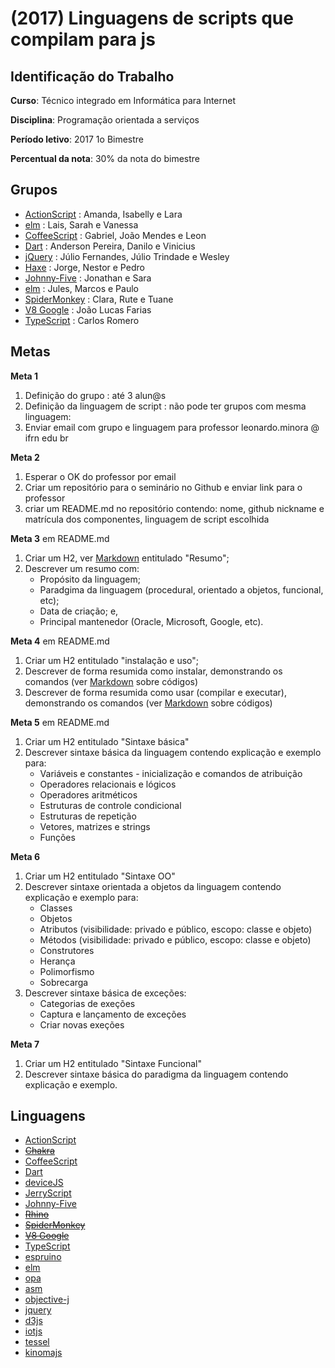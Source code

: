 # [](#header-1) (2017) Linguagens de scripts que compilam para js

## [](#header-2) Identificação do Trabalho

**Curso**: Técnico integrado em Informática para Internet

**Disciplina**: Programação orientada a serviços

**Período letivo**: 2017 1o Bimestre

**Percentual da nota**: 30% da nota do bimestre


## [](#header-2) Grupos
- [ActionScript](https://github.com/IsabellyAraujo/ActionScript) : Amanda, Isabelly e Lara
- [elm](https://github.com/soaressarah/TII---POS) : Lais, Sarah e Vanessa
- [CoffeeScript](https://github.com/BiGGLeo/CafezinDoJa1) :  Gabriel, João Mendes e Leon
- [Dart](https://github.com/Fisiquelaz/LinguagemDart) : Anderson Pereira, Danilo e Vinicius
- [jQuery](https://github.com/JulioTrindade/jQuery) : Júlio Fernandes, Júlio Trindade e Wesley
- [Haxe](https://pedrowoliveira.github.io/Haxe/) : Jorge, Nestor e Pedro
- [Johnny-Five](https://github.com/johnny99tech/Johnny-Five) : Jonathan e Sara
- [elm](https://github.com/marcosadriano99/Elm/) : Jules, Marcos e Paulo
- [SpiderMonkey](https://github.com/rutebarbalho/SpiderMonkey/) : Clara, Rute e Tuane
- [V8 Google](https://github.com/John-Luke/Seminario-POS) : João Lucas Farias
- [TypeScript](https://github.com/carlosr02/TypeScript) : Carlos Romero



## [](#header-2) Metas

**Meta 1**
1. Definição do grupo : até 3 alun@s
2. Definição da linguagem de script : não pode ter grupos com mesma linguagem:
3. Enviar email com grupo e linguagem para professor leonardo.minora @ ifrn edu br

**Meta 2**
1. Esperar o OK do professor por email
2. Criar um repositório para o seminário no Github e enviar link para o professor
3. criar um README.md no repositório contendo: nome, github nickname e matrícula dos componentes, linguagem de script escolhida

**Meta 3** em README.md
1. Criar um H2, ver [Markdown](https://en.support.wordpress.com/markdown-quick-reference/) entitulado "Resumo";
2. Descrever um resumo com:
    - Propósito da linguagem;
    - Paradgima da linguagem (procedural, orientado a objetos, funcional, etc);
    - Data de criação; e,
    - Principal mantenedor (Oracle, Microsoft, Google, etc).


**Meta 4** em README.md
1. Criar um H2 entitulado "instalação e uso";
2. Descrever de forma resumida como instalar, demonstrando os comandos (ver [Markdown](https://en.support.wordpress.com/markdown-quick-reference/) sobre códigos)
3. Descrever de forma resumida como usar (compilar e executar), demonstrando os comandos (ver [Markdown](https://en.support.wordpress.com/markdown-quick-reference/) sobre códigos)

**Meta 5** em README.md
1. Criar um H2 entitulado "Sintaxe básica"
2. Descrever sintaxe básica da linguagem contendo explicação e exemplo para:
   - Variáveis e constantes - inicialização e comandos de atribuição
   - Operadores relacionais e lógicos
   - Operadores aritméticos
   - Estruturas de controle condicional
   - Estruturas de repetição
   - Vetores, matrizes e strings
   - Funções

**Meta 6**
1. Criar um H2 entitulado "Sintaxe OO"
2. Descrever sintaxe orientada a objetos da linguagem contendo explicação e exemplo para:
   - Classes
   - Objetos
   - Atributos (visibilidade: privado e público, escopo: classe e objeto)
   - Métodos (visibilidade: privado e público, escopo: classe e objeto)
   - Construtores
   - Herança
   - Polimorfismo
   - Sobrecarga
3. Descrever sintaxe básica de exceções:
   - Categorias de exeções
   - Captura e lançamento de exceções
   - Criar novas exeções


**Meta 7**
1. Criar um H2 entitulado "Sintaxe Funcional"
2. Descrever sintaxe básica do paradigma da linguagem contendo explicação e exemplo.

## [](#header-2) Linguagens
- [ActionScript](http://help.adobe.com/en_US/ActionScript/3.0_ProgrammingAS3/WS5b3ccc516d4fbf351e63e3d118a9b90204-7ec7.html)
- ~~[Chakra](https://github.com/Microsoft/ChakraCore)~~
- [CoffeeScript](http://coffeescript.org)
- [Dart](https://www.dartlang.org)
- [deviceJS](http://devicejs.org)
- [JerryScript](http://jerryscript.net)
- [Johnny-Five](http://johnny-five.io)
- ~~[Rhino](https://developer.mozilla.org/pt-BR/docs/Mozilla/Projects/Rhino)~~
- ~~[SpiderMonkey](https://developer.mozilla.org/en-US/docs/Mozilla/Projects/SpiderMonkey)~~
- ~~[V8 Google](https://developers.google.com/v8/)~~
- [TypeScript](https://www.typescriptlang.org)
- [espruino](http://www.espruino.com/)
- [elm](http://elm-lang.org)
- [opa](http://opalang.org)
- [asm](http://asmjs.org)
- [objective-j](http://www.cappuccino-project.org/learn/objective-j.html)
- [jquery](https://jquery.com/)
- [d3js](https://d3js.org)
- [iotjs](https://github.com/Samsung/iotjs)
- [tessel](https://tessel.io/)
- [kinomajs](http://kinoma.com/develop/documentation/kinomajs-tutorials/)

